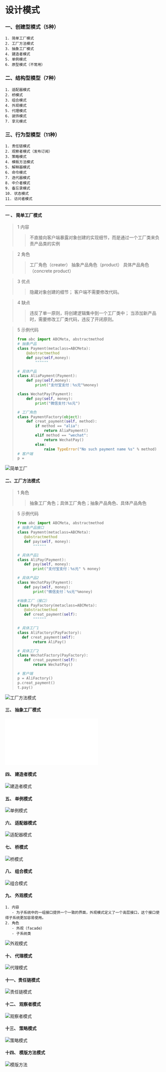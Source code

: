 # 设计模式

### 一、创建型模式（5种）
    1. 简单工厂模式
    2. 工厂方法模式
    3. 抽象工厂模式
    4. 建造者模式
    5. 单例模式
    6. 原型模式（不常用）  


### 二、结构型模型（7种）
    1. 适配器模式 
    2. 桥模式
    3. 组合模式
    4. 外观模式
    5. 代理模式  
    6. 装饰模式
    7. 享元模式
    
### 三、行为型模型（11种）
    1. 责任链模式
    2. 观察者模式（发布订阅）
    3. 策略模式
    4. 模板方法模式
    5. 解释器模式
    6. 命令模式
    7. 迭代器模式
    8. 中介者模式
    9. 备忘录模式
    10. 状态模式
    11. 访问者模式
    
___

#### 一 、 简单工厂模式

> 1 内容
> > 不直接向客户端暴露对象创建的实现细节，而是通过一个工厂类来负责产品类的实例

> 2 角色
> > 工厂角色（creater）
> > 抽象产品角色（product）
> > 具体产品角色（concrete product）

> 3 优点
> > 隐藏对象创建的细节；
> > 客户端不需要修改代码。

> 4 缺点
> > 违反了单一原则，将创建逻辑集中到一个工厂类中；
> > 当添加新产品时，需要修改工厂类代码，违反了开闭原则。

> 5 示例代码
>```python
> from abc import ABCMeta, abstractmethod
> # 抽象产品
> class Payment(metaclass=ABCMeta):
>     @abstractmethod    
>     def pay(self,money):
>         """"""
>
> # 具体产品
> class AliaPayment(Payment):
>     def pay(self,money):
>         print("支付宝支付：%s元"%money)
>
> class WechatPay(Payment):
>     def pay(self, money):
>         print("微信支付:%s元")
>
> # 工厂角色
> class PaymentFactory(object):
>     def creat_payment(self, method):
>         if method == "alia":
>             return AliaPayment()
>         elif method == "wechat":
>             return WechatPay()
>         else:
>             raise TypeError("No such payment name %s" % method)
> # 客户端
> p = 
>
>```

![简单工厂](./images/simple_factory.png)

#### 二、工厂方法模式

> 1 角色
> > 抽象工厂角色；具体工厂角色；抽象产品角色、具体产品角色

> 5 示例代码
> ```python
> from abc import ABCMeta, abstractmethod
> # 抽象产品接口
> class Payment(metaclass=ABCMeta):
>    @abstractmethod
>    def pay(self, money):
>        """"""
>
> # 具体产品1
> class AliPay(Payment):
>    def pay(self, money):
>        print("支付宝支付：%s元" % money)
>
> # 具体产品2
> class WechatPay(Payment):
>    def pay(self, money):
>        print("微信支付：%s元"%money)
>
> #抽象工厂（接口）
> class PayFactory(metaclass=ABCMeta):
>    @abstractmethod
>    def creat_payment(self):
>        """"""
>
> # 具体工厂1
> class AliFactory(PayFactory):
>   def creat_payment(self):
>        return AliPay()
>
> # 具体工厂2
> class WechatFactory(PayFactory):
>    def creat_payment(self):
>        return WechatPay()
> 
> # 客户端
> p = AliFactory()
> p.creat_payment()
> t.pay()
>```

![工厂方法模式](./images/factory.png)


#### 三、 抽象工厂模式

![抽象工厂模式](abstract_factory.py)
#### 四、 建造者模式

![建造者模式](./images/build.png)
#### 五、 单例模式

![单例模式](./images/singleton.png)
#### 六、 适配器模式

![适配器模式](./images/adapter_model.png)
#### 七、 桥模式

![桥模式](./images/brigge_model.png)
#### 八、 组合模式

![组合模式](./images/composite_mode.png)
#### 九、 外观模式
    1. 内容
       - 为子系统中的一组接口提供一个一致的界面，外观模式定义了一个高层接口，这个接口使得子系统更加容易使用。
    2. 角色
       - 外观（facade）
       - 子系统类
![外观模式](./images/observe.png)
#### 十、 代理模式

![代理模式](./images/proxy_model.png)
#### 十一、责任链模式


![责任链模式](./images/responsibility_model.png)
#### 十二、 观察者模式

![观察者模式](./images/observe.png)
#### 十三、 策略模式

![策略模式](./images/strategy_model.png)

#### 十四、 模版方法模式


![模版方法](./images/template_model.png)